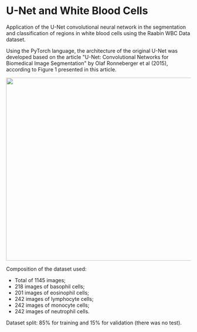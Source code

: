 # U-Net and White Blood Cells
Application of the U-Net convolutional neural network in the segmentation and classification of regions in white blood cells using the Raabin WBC Data dataset.

Using the PyTorch language, the architecture of the original U-Net was developed based on the article "U-Net: Convolutional Networks for Biomedical Image Segmentation" by Olaf Ronneberger et al (2015), according to Figure 1 presented in this article.

<img src="https://user-images.githubusercontent.com/60277333/235810738-ae43a82d-5e79-49b4-8ae5-ba8d52e7a258.png" width="600" height="500">

Composition of the dataset used:

- Total of 1145 images;
- 218 images of basophil cells;
- 201 images of eosinophil cells;
- 242 images of lymphocyte cells;
- 242 images of monocyte cells;
- 242 images of neutrophil cells.

Dataset split: 85% for training and 15% for validation (there was no test).

